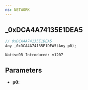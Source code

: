 ```yaml
---
ns: NETWORK
---
```

## _0xDCA4A74135E1DEA5

```c
// 0xDCA4A74135E1DEA5
Any _0xDCA4A74135E1DEA5(Any p0);
```

```
NativeDB Introduced: v1207
```

## Parameters
* **p0**:
